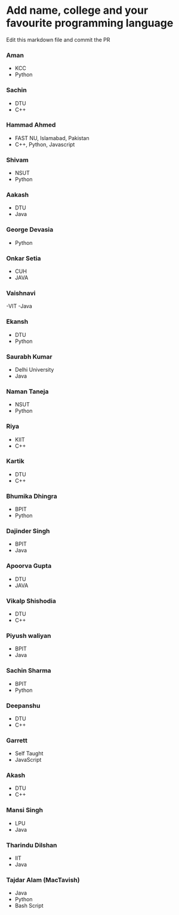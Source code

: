 # Add name, college and your favourite programming language

Edit this markdown file and commit the PR

### Aman
- KCC
- Python

### Sachin
- DTU
- C++

### Hammad Ahmed
- FAST NU, Islamabad, Pakistan
- C++, Python, Javascript

### Shivam
- NSUT
- Python

### Aakash
- DTU
- Java

### George Devasia
- Python


### Onkar Setia
- CUH
- JAVA

### Vaishnavi
-VIT
-Java

### Ekansh
- DTU
- Python

### Saurabh Kumar
- Delhi University
- Java

### Naman Taneja
- NSUT
- Python

### Riya
- KIIT
- C++

### Kartik
- DTU
- C++

### Bhumika Dhingra
- BPIT
- Python

### Dajinder Singh
- BPIT
- Java

### Apoorva Gupta
- DTU
- JAVA

### Vikalp Shishodia
- DTU
- C++

### Piyush waliyan
- BPIT
- Java

### Sachin Sharma
- BPIT
- Python

### Deepanshu
- DTU
- C++

### Garrett
- Self Taught
- JavaScript

### Akash
- DTU
- C++

### Mansi Singh
- LPU
- Java

### Tharindu Dilshan
- IIT
- Java

### Tajdar Alam (MacTavish)
- Java
- Python
- Bash Script
